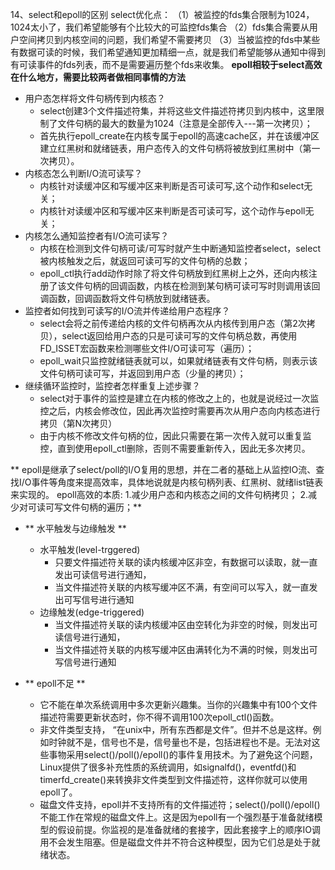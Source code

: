 14、select和epoll的区别
  select优化点：
（1）被监控的fds集合限制为1024，1024太小了，我们希望能够有个比较大的可监控fds集合
（2）fds集合需要从用户空间拷贝到内核空间的问题，我们希望不需要拷贝
（3）当被监控的fds中某些有数据可读的时候，我们希望通知更加精细一点，就是我们希望能够从通知中得到有可读事件的fds列表，而不是需要遍历整个fds来收集。
**epoll相较于select高效在什么地方，需要比较两者做相同事情的方法**

- 用户态怎样将文件句柄传到内核态？
	- select创建3个文件描述符集，并将这些文件描述符拷贝到内核中，这里限制了文件句柄的最大的数量为1024（注意是全部传入---第一次拷贝）；
    - 首先执行epoll_create在内核专属于epoll的高速cache区，并在该缓冲区建立红黑树和就绪链表，用户态传入的文件句柄将被放到红黑树中（第一次拷贝）。
- 内核态怎么判断I/O流可读写？
	- 内核针对读缓冲区和写缓冲区来判断是否可读可写,这个动作和select无关；
    - 内核针对读缓冲区和写缓冲区来判断是否可读可写，这个动作与epoll无关；
- 内核怎么通知监控者有I/O流可读写？
	- 内核在检测到文件句柄可读/可写时就产生中断通知监控者select，select被内核触发之后，就返回可读可写的文件句柄的总数；
    - epoll_ctl执行add动作时除了将文件句柄放到红黑树上之外，还向内核注册了该文件句柄的回调函数，内核在检测到某句柄可读可写时则调用该回调函数，回调函数将文件句柄放到就绪链表。
- 监控者如何找到可读写的I/O流并传递给用户态程序？
	- select会将之前传递给内核的文件句柄再次从内核传到用户态（第2次拷贝），select返回给用户态的只是可读可写的文件句柄总数，再使用FD_ISSET宏函数来检测哪些文件I/O可读可写（遍历）；
    - epoll_wait只监控就绪链表就可以，如果就绪链表有文件句柄，则表示该文件句柄可读可写，并返回到用户态（少量的拷贝）；
- 继续循环监控时，监控者怎样重复上述步骤？
	- select对于事件的监控是建立在内核的修改之上的，也就是说经过一次监控之后，内核会修改位，因此再次监控时需要再次从用户态向内核态进行拷贝（第N次拷贝）
    - 由于内核不修改文件句柄的位，因此只需要在第一次传入就可以重复监控，直到使用epoll_ctl删除，否则不需要重新传入，因此无多次拷贝。

** epoll是继承了select/poll的I/O复用的思想，并在二者的基础上从监控IO流、查找I/O事件等角度来提高效率，具体地说就是内核句柄列表、红黑树、就绪list链表来实现的。 epoll高效的本质: 1.减少用户态和内核态之间的文件句柄拷贝； 2.减少对可读可写文件句柄的遍历；**
- ** 水平触发与边缘触发 **
	- 水平触发(level-trggered)
		- 只要文件描述符关联的读内核缓冲区非空，有数据可以读取，就一直发出可读信号进行通知，
		- 当文件描述符关联的内核写缓冲区不满，有空间可以写入，就一直发出可写信号进行通知
	- 边缘触发(edge-triggered)
		- 当文件描述符关联的读内核缓冲区由空转化为非空的时候，则发出可读信号进行通知，
		- 当文件描述符关联的内核写缓冲区由满转化为不满的时候，则发出可写信号进行通知

- ** epoll不足 **
	- 它不能在单次系统调用中多次更新兴趣集。当你的兴趣集中有100个文件描述符需要更新状态时，你不得不调用100次epoll_ctl()函数。
    - 非文件类型支持， “在unix中，所有东西都是文件”。但并不总是这样。例如时钟就不是，信号也不是，信号量也不是，包括进程也不是。无法对这些事物采用select()/poll()/epoll()的事件复用技术。为了避免这个问题，Linux提供了很多补充性质的系统调用，如signalfd()，eventfd()和timerfd_create()来转换非文件类型到文件描述符，这样你就可以使用epoll了。
    - 磁盘文件支持，epoll并不支持所有的文件描述符；select()/poll()/epoll()不能工作在常规的磁盘文件上。这是因为epoll有一个强烈基于准备就绪模型的假设前提。你监视的是准备就绪的套接字，因此套接字上的顺序IO调用不会发生阻塞。但是磁盘文件并不符合这种模型，因为它们总是处于就绪状态。
